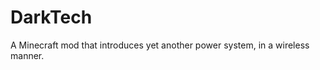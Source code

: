 DarkTech
============================================

A Minecraft mod that introduces yet another power system, in a wireless manner.

